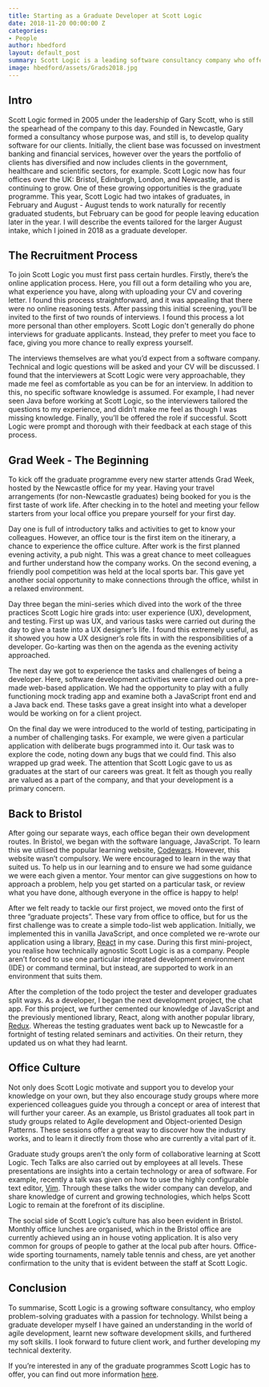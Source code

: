 ```yaml
---
title: Starting as a Graduate Developer at Scott Logic
date: 2018-11-20 00:00:00 Z
categories:
- People
author: hbedford
layout: default_post
summary: Scott Logic is a leading software consultancy company who offer three graduate schemes, one for development, testing, and user experience (UX). In this article I will give a personal account of the start of my graduate programme as a developer, along with inputs from my fellow starters. If you’re thinking about joining Scott Logic, want to find out more about their graduate scheme, or who they are, then this article is for you.</p>
image: hbedford/assets/Grads2018.jpg
---
```


## Intro
Scott Logic formed in 2005 under the leadership of Gary Scott, who is still the spearhead of the company to this day. Founded in Newcastle, Gary formed a consultancy whose purpose was, and still is, to develop quality software for our clients. Initially, the client base was focussed on investment banking and financial services, however over the years the portfolio of clients has diversified and now includes clients in the government, healthcare and scientific sectors, for example. Scott Logic now has four offices over the UK: Bristol, Edinburgh, London, and Newcastle, and is continuing to grow. One of these growing opportunities is the graduate programme. This year, Scott Logic had two intakes of graduates, in February and August - August tends to work naturally for recently graduated students, but February can be good for people leaving education later in the year. I will describe the events tailored for the larger August intake, which I joined in 2018 as a graduate developer.


## The Recruitment Process
To join Scott Logic you must first pass certain hurdles. Firstly, there’s the online application process. Here, you fill out a form detailing who you are, what experience you have, along with uploading your CV and covering letter. I found this process straightforward, and it was appealing that there were no online reasoning tests. After passing this initial screening, you’ll be invited to the first of two rounds of interviews. I found this process a lot more personal than other employers. Scott Logic don't generally do phone interviews for graduate applicants. Instead, they prefer to meet you face to face, giving you more chance to really express yourself.

The interviews themselves are what you’d expect from a software company. Technical and logic questions will be asked and your CV will be discussed. I found that the interviewers at Scott Logic were very approachable, they made me feel as comfortable as you can be for an interview. In addition to this, no specific software knowledge is assumed. For example, I had never seen Java before working at Scott Logic, so the interviewers tailored the questions to my experience, and didn’t make me feel as though I was missing knowledge. Finally, you’ll be offered the role if successful. Scott Logic were prompt and thorough with their feedback at each stage of this process. 


## Grad Week - The Beginning
To kick off the graduate programme every new starter attends Grad Week, hosted by the Newcastle office for my year. Having your travel arrangements (for non-Newcastle graduates) being booked for you is the first taste of work life. After checking in to the hotel and meeting your fellow starters from your local office you prepare yourself for your first day. 

Day one is full of introductory talks and activities to get to know your colleagues. However, an office tour is the first item on the itinerary, a chance to experience the office culture. After work is the first planned evening activity, a pub night. This was a great chance to meet colleagues and further understand how the company works. On the second evening, a friendly pool competition was held at the local sports bar. This gave yet another social opportunity to make connections through the office, whilst in a relaxed environment. 

Day three began the mini-series which dived into the work of the three practices Scott Logic hire grads into: user experience (UX), development, and testing. First up was UX, and various tasks were carried out during the day to give a taste into a UX designer’s life. I found this extremely useful, as it showed you how a UX designer’s role fits in with the responsibilities of a developer. Go-karting was then on the agenda as the evening activity approached. 

The next day we got to experience the tasks and challenges of being a developer. Here, software development activities were carried out on a pre-made web-based application. We had the opportunity to play with a fully functioning mock trading app and examine both a JavaScript front end and a Java back end. These tasks gave a great insight into what a developer would be working on for a client project.

On the final day we were introduced to the world of testing, participating in a number of challenging tasks. For example, we were given a particular application with deliberate bugs programmed into it. Our task was to explore the code, noting down any bugs that we could find. This also wrapped up grad week. The attention that Scott Logic gave to us as graduates at the start of our careers was great. It felt as though you really are valued as a part of the company, and that your development is a primary concern.



## Back to Bristol
After going our separate ways, each office began their own development routes. In Bristol, we began with the software language, JavaScript. To learn this we utilised the popular learning website, [Codewars](https://www.codewars.com/ "codewars"). However, this website wasn’t compulsory. We were encouraged to learn in the way that suited us. To help us in our learning and to ensure we had some guidance we were each given a mentor. Your mentor can give suggestions on how to approach a problem, help you get started on a particular task, or review what you have done, although everyone in the office is happy to help!

After we felt ready to tackle our first project, we moved onto the first of three “graduate projects”. These vary from office to office, but for us the first challenge was to create a simple todo-list web application. Initially, we implemented this in vanilla JavaScript, and once completed we re-wrote our application using a library, [React](https://reactjs.org/) in my case. During this first mini-project, you realise how technically agnostic Scott Logic is as a company. People aren’t forced to use one particular integrated development environment (IDE) or command terminal, but instead, are supported to work in an environment that suits them.

After the completion of the todo project the tester and developer graduates split ways. As a developer, I began the next development project, the chat app. For this project, we further cemented our knowledge of JavaScript and the previously mentioned library, React, along with another popular library, [Redux](https://redux.js.org/). Whereas the testing graduates went back up to Newcastle for a fortnight of testing related seminars and activities. On their return, they updated us on what they had learnt. 


## Office Culture
Not only does Scott Logic motivate and support you to develop your knowledge on your own, but they also encourage study groups where more experienced colleagues guide you through a concept or area of interest that will further your career. As an example, us Bristol graduates all took part in study groups related to Agile development and Object-oriented Design Patterns. These sessions offer a great way to discover how the industry works, and to learn it directly from those who are currently a vital part of it.

Graduate study groups aren’t the only form of collaborative learning at Scott Logic. Tech Talks are also carried out by employees at all levels. These presentations are insights into a certain technology or area of software. For example, recently a talk was given on how to use the highly configurable text editor, [Vim](https://www.vim.org/). Through these talks the wider company can develop, and share knowledge of current and growing technologies, which helps Scott Logic to remain at the forefront of its discipline.

The social side of Scott Logic’s culture has also been evident in Bristol. Monthly office lunches are organised, which in the Bristol office are currently achieved using an in house voting application. It is also very common for groups of people to gather at the local pub after hours. Office-wide sporting tournaments, namely table tennis and chess, are yet another confirmation to the unity that is evident between the staff at Scott Logic. 


## Conclusion
To summarise, Scott Logic is a growing software consultancy, who employ problem-solving graduates with a passion for technology. Whilst being a graduate developer myself I have gained an understanding in the world of agile development, learnt new software development skills, and furthered my soft skills. I look forward to future client work, and further developing my technical dexterity.

If you’re interested in any of the graduate programmes Scott Logic has to offer, you can find out more information [here](https://www.scottlogic.com/careers/graduates-programme/).
